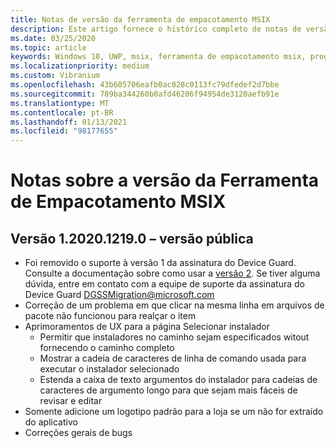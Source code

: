 ```yaml
---
title: Notas de versão da ferramenta de empacotamento MSIX
description: Este artigo fornece o histórico completo de notas de versão para diferentes versões da ferramenta de empacotamento MSIX.
ms.date: 03/25/2020
ms.topic: article
keywords: Windows 10, UWP, msix, ferramenta de empacotamento msix, programa Insider
ms.localizationpriority: medium
ms.custom: Vibranium
ms.openlocfilehash: 43b605706eafb0ac028c0113fc79dfedef2d7bbe
ms.sourcegitcommit: 789ba344260b0afd46206f94954de3120aefb91e
ms.translationtype: MT
ms.contentlocale: pt-BR
ms.lasthandoff: 01/13/2021
ms.locfileid: "98177655"
---
```

# <a name="release-notes-for-the-msix-packaging-tool"></a>Notas sobre a versão da Ferramenta de Empacotamento MSIX

## <a name="version-1202012190---public-version"></a>Versão 1.2020.1219.0 – versão pública
- Foi removido o suporte à versão 1 da assinatura do Device Guard. Consulte a documentação sobre como usar a [versão 2](../../package/signing-package-device-guard-signing.md). Se tiver alguma dúvida, entre em contato com a equipe de suporte da assinatura do Device Guard DGSSMigration@microsoft.com
- Correção de um problema em que clicar na mesma linha em arquivos de pacote não funcionou para realçar o item
- Aprimoramentos de UX para a página Selecionar instalador
  - Permitir que instaladores no caminho sejam especificados witout fornecendo o caminho completo
  - Mostrar a cadeia de caracteres de linha de comando usada para executar o instalador selecionado
  - Estenda a caixa de texto argumentos do instalador para cadeias de caracteres de argumento longo para que sejam mais fáceis de revisar e editar
- Somente adicione um logotipo padrão para a loja se um não for extraído do aplicativo
- Correções gerais de bugs
